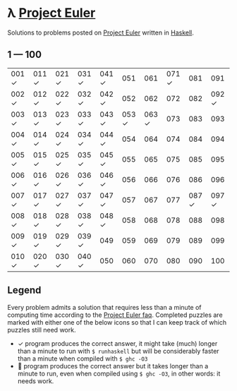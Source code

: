# λ [Project Euler](https://projecteuler.net)

Solutions to problems posted on [Project Euler](https://projecteuler.net) written in [Haskell](http://haskell.org).

## 1 — 100

|       |       |       |       |       |       |       |       |       |       |
| ----- | ----- | ----- | ----- | ----- | ----- | ----- | ----- | ----- | ----- |
| 001 ✓ | 011 ✓ | 021 ✓ | 031 ✓ | 041 ✓ | 051   | 061   | 071 ✓ | 081   | 091   |
| 002 ✓ | 012 ✓ | 022 ✓ | 032 ✓ | 042 ✓ | 052   | 062   | 072   | 082   | 092 ✓ |
| 003 ✓ | 013 ✓ | 023 ✓ | 033 ✓ | 043 ✓ | 053 ✓ | 063 ✓ | 073   | 083   | 093   |
| 004 ✓ | 014 ✓ | 024 ✓ | 034 ✓ | 044 ✓ | 054   | 064   | 074   | 084   | 094   |
| 005 ✓ | 015 ✓ | 025 ✓ | 035 ✓ | 045 ✓ | 055   | 065   | 075   | 085   | 095   |
| 006 ✓ | 016 ✓ | 026 ✓ | 036 ✓ | 046 ✓ | 056   | 066   | 076   | 086   | 096   |
| 007 ✓ | 017 ✓ | 027 ✓ | 037 ✓ | 047 ✓ | 057   | 067   | 077   | 087 ✓ | 097 ✓ |
| 008 ✓ | 018 ✓ | 028 ✓ | 038 ✓ | 048 ✓ | 058   | 068   | 078   | 088   | 098   |
| 009 ✓ | 019 ✓ | 029 ✓ | 039 ✓ | 049   | 059   | 069   | 079   | 089   | 099   |
| 010 ✓ | 020 ✓ | 030 ✓ | 040 ✓ | 050   | 060   | 070   | 080   | 090   | 100   |


## Legend

Every problem admits a solution that requires less than a minute of computing time according to the [Project Euler faq](https://projecteuler.net/about).
Completed puzzles are marked with either one of the below icons so that I can keep track of which puzzles still need work.

- ✓  program produces the correct answer, it might take (much) longer than a minute to run with `$ runhaskell` but will be considerably faster than a minute when compiled with `$ ghc -O3`
- 🐌 program produces the correct answer but it takes longer than a minute to run, even when compiled using `$ ghc -O3`, in other words: it needs work.


